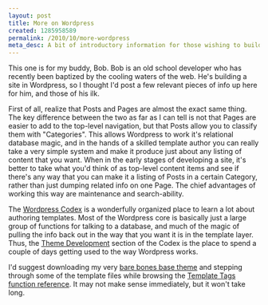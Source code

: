 ```yaml
--- 
layout: post
title: More on Wordpress
created: 1285958589
permalink: /2010/10/more-wordpress
meta_desc: A bit of introductory information for those wishing to build websites with Wordpress.
---
```

This one is for my buddy, Bob.  Bob is an old school developer who has recently been baptized by the cooling waters of the web.  He's building a site in Wordpress, so I thought I'd post a few relevant pieces of info up here for him, and those of his ilk.

First of all, realize that Posts and Pages are almost the exact same thing.  The key difference between the two as far as I can tell is not that Pages are easier to add to the top-level navigation, but that Posts allow you to classify them with "Categories".  This allows Wordpress to work it's relational database magic, and in the hands of a skilled template author you can really take a very simple system and make it produce just about any listing of content that you want.  When in the early stages of developing a site, it's better to take what you'd think of as top-level content items and see if there's any way that you can make it a listing of Posts in a certain Category, rather than just dumping related info on one Page.  The chief advantages of working this way are maintenance and search-ability.

The <a href="http://codex.wordpress.org/">Wordpress Codex</a> is a wonderfully organized place to learn a lot about authoring templates.  Most of the Wordpress core is basically just a large group of functions for talking to a database, and much of the magic of pulling the info back out in the way that you want it is in the template layer.  Thus, the <a href="http://codex.wordpress.org/Developer_Documentation">Theme Development</a> section of the Codex is the place to spend a couple of days getting used to the way Wordpress works.

I'd suggest downloading my very <a href="http://github.com/JGrubb/Base-WP-theme">bare bones base theme</a> and stepping through some of the template files while browsing the <a href="http://codex.wordpress.org/Template_Tags">Template Tags function reference</a>.  It may not make sense immediately, but it won't take long.

